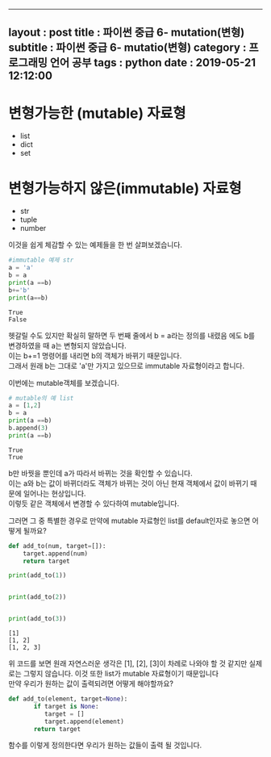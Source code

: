 
---
layout : post
title : 파이썬 중급 6- mutation(변형)
subtitle : 파이썬 중급 6- mutatio(변형)
category : 프로그래밍 언어 공부
tags : python
date : 2019-05-21 12:12:00
---

# 변형가능한 (mutable) 자료형

- list  
- dict  
- set  

# 변형가능하지 않은(immutable) 자료형

- str  
- tuple 
- number  

이것을 쉽게 체감할 수 있는 예제들을 한 번 살펴보겠습니다.  


```python
#immutable 예제 str 
a = 'a'
b = a
print(a ==b)
b+='b'
print(a==b)
```

    True
    False
    

헷갈릴 수도 있지만 확실히 말하면 두 번째 줄에서 b = a라는 정의를 내렸음
에도 b를 변경하였을 때 a는 변형되지 않았습니다.  
이는 b+=1 명령어를 내리면 b의 객체가 바뀌기 때문입니다.  
그래서 원래 b는 그대로 'a'만 가지고 있으므로 immutable 자료형이라고 합니다. 


이번에는 mutable객체를 보겠습니다.  


```python
# mutable의 예 list
a = [1,2]
b = a
print(a ==b)
b.append(3)
print(a ==b)
```

    True
    True
    

b만 바꿧을 뿐인데 a가 따라서 바뀌는 것을 확인할 수 있습니다.  
이는 a와 b는 값이 바뀌더라도 객체가 바뀌는 것이 아닌 현재 객체에서 값이 바뀌기 때문에 일어나는 현상입니다.  
이렇듯 같은 객체에서 변경할 수 있다하여 mutable입니다.  

그러면 그 중 특별한 경우로 만약에 mutable 자료형인 list를 default인자로 놓으면 어떻게 될까요?


```python
def add_to(num, target=[]):
    target.append(num)
    return target

print(add_to(1))


print(add_to(2))


print(add_to(3))

```

    [1]
    [1, 2]
    [1, 2, 3]
    

위 코드를 보면 원래 자연스러운 생각은 [1], [2], [3]이 차례로 나와야 할 것 같지만 실제로는 그렇지 않습니다.
이것 또한 list가 mutable 자료형이기 때문입니다  
만약 우리가 원하는 값이 출력되려면 어떻게 해야할까요?  


```python
def add_to(element, target=None):
       if target is None:
          target = []
          target.append(element)
       return target
```

함수를 이렇게 정의한다면 우리가 원하는 값들이 출력 될 것입니다.  


```python

```
